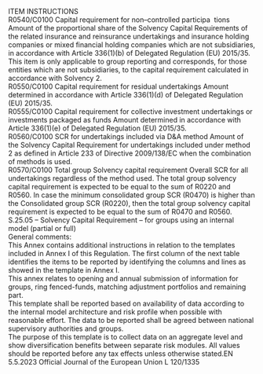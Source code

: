  
ITEM  INSTRUCTIONS  
R0540/C0100  Capital requirement for 
non–controlled participa ­
tions  Amount of the proportional share of the Solvency Capital Requirements of the 
related insurance and reinsurance undertakings and insurance holding companies 
or mixed financial holding companies which are not subsidiaries, in accordance 
with Article 336(1)(b) of Delegated Regulation (EU) 2015/35. This item is only 
applicable to group reporting and corresponds, for those entities which are not 
subsidiaries, to the capital requirement calculated in accordance with Solvency 2.  
R0550/C0100  Capital requirement for 
residual undertakings  Amount determined in accordance with Article 336(1)(d) of Delegated Regulation 
(EU) 2015/35.  
R0555/C0100  Capital requirement for 
collective investment 
undertakings or 
investments packaged as 
funds  Amount determined in accordance with Article 336(1)(e) of Delegated Regulation 
(EU) 2015/35.  
R0560/C0100  SCR for undertakings 
included via D&A 
method  Amount of the Solvency Capital Requirement for undertakings included under 
method 2 as defined in Article 233 of Directive 2009/138/EC when the 
combination of methods is used.  
R0570/C0100  Total group Solvency 
capital requirement  Overall SCR for all undertakings regardless of the method used. 
The total group solvency capital requirement is expected to be equal to the sum of 
R0220 and R0560. 
In case the minimum consolidated group SCR (R0470) is higher than the 
Consolidated group SCR (R0220), then the total group solvency capital requirement 
is expected to be equal to the sum of R0470 and R0560.  
S.25.05 – Solvency Capital Requirement – for groups using an internal model (partial or full)  
General comments:  
This Annex contains additional instructions in relation to the templates included in Annex I of this Regulation. The first 
column of the next table identifies the items to be reported by identifying the columns and lines as showed in the 
template in Annex I.  
This annex relates to opening and annual submission of information for groups, ring fenced-funds, matching adjustment 
portfolios and remaining part.  
This template shall be reported based on availability of data according to the internal model architecture and risk profile 
when possible with reasonable effort. The data to be reported shall be agreed between national supervisory authorities 
and groups.  
The purpose of this template is to collect data on an aggregate level and show diversification benefits between separate 
risk modules. All values should be reported before any tax effects unless otherwise stated.EN  5.5.2023 Official Journal of the European Union L 120/1335